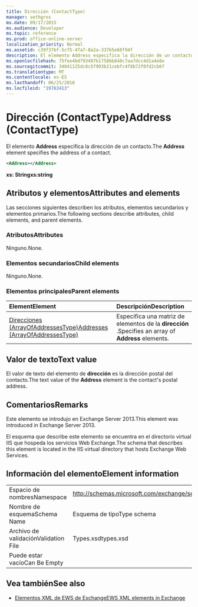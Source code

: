 ```yaml
---
title: Dirección (ContactType)
manager: sethgros
ms.date: 09/17/2015
ms.audience: Developer
ms.topic: reference
ms.prod: office-online-server
localization_priority: Normal
ms.assetid: c39f37bf-5cf5-47a7-8a2a-337b5e68f94f
description: El elemento Address especifica la dirección de un contacto.
ms.openlocfilehash: 75fee4bd793497b1758bb848c7aa7dcc4d1a4e8e
ms.sourcegitcommit: 34041125dc8c5f993b21cebfc4f8b72f0fd2cb6f
ms.translationtype: MT
ms.contentlocale: es-ES
ms.lasthandoff: 06/25/2018
ms.locfileid: "19763413"
---
```

# <a name="address-contacttype"></a><span data-ttu-id="504bb-103">Dirección (ContactType)</span><span class="sxs-lookup"><span data-stu-id="504bb-103">Address (ContactType)</span></span>

<span data-ttu-id="504bb-104">El elemento **Address** especifica la dirección de un contacto.</span><span class="sxs-lookup"><span data-stu-id="504bb-104">The **Address** element specifies the address of a contact.</span></span> 
  
```XML
<Address></Address>
```

 <span data-ttu-id="504bb-105">**xs: String**</span><span class="sxs-lookup"><span data-stu-id="504bb-105">**xs:string**</span></span>
## <a name="attributes-and-elements"></a><span data-ttu-id="504bb-106">Atributos y elementos</span><span class="sxs-lookup"><span data-stu-id="504bb-106">Attributes and elements</span></span>

<span data-ttu-id="504bb-107">Las secciones siguientes describen los atributos, elementos secundarios y elementos primarios.</span><span class="sxs-lookup"><span data-stu-id="504bb-107">The following sections describe attributes, child elements, and parent elements.</span></span>
  
### <a name="attributes"></a><span data-ttu-id="504bb-108">Atributos</span><span class="sxs-lookup"><span data-stu-id="504bb-108">Attributes</span></span>

<span data-ttu-id="504bb-109">Ninguno.</span><span class="sxs-lookup"><span data-stu-id="504bb-109">None.</span></span>
  
### <a name="child-elements"></a><span data-ttu-id="504bb-110">Elementos secundarios</span><span class="sxs-lookup"><span data-stu-id="504bb-110">Child elements</span></span>

<span data-ttu-id="504bb-111">Ninguno.</span><span class="sxs-lookup"><span data-stu-id="504bb-111">None.</span></span>
  
### <a name="parent-elements"></a><span data-ttu-id="504bb-112">Elementos principales</span><span class="sxs-lookup"><span data-stu-id="504bb-112">Parent elements</span></span>

|<span data-ttu-id="504bb-113">**Element**</span><span class="sxs-lookup"><span data-stu-id="504bb-113">**Element**</span></span>|<span data-ttu-id="504bb-114">**Descripción**</span><span class="sxs-lookup"><span data-stu-id="504bb-114">**Description**</span></span>|
|:-----|:-----|
|[<span data-ttu-id="504bb-115">Direcciones (ArrayOfAddressesType)</span><span class="sxs-lookup"><span data-stu-id="504bb-115">Addresses (ArrayOfAddressesType)</span></span>](addresses-arrayofaddressestype.md) <br/> |<span data-ttu-id="504bb-116">Especifica una matriz de elementos de la **dirección** .</span><span class="sxs-lookup"><span data-stu-id="504bb-116">Specifies an array of **Address** elements.</span></span>  <br/> |
   
## <a name="text-value"></a><span data-ttu-id="504bb-117">Valor de texto</span><span class="sxs-lookup"><span data-stu-id="504bb-117">Text value</span></span>

<span data-ttu-id="504bb-118">El valor de texto del elemento de **dirección** es la dirección postal del contacto.</span><span class="sxs-lookup"><span data-stu-id="504bb-118">The text value of the **Address** element is the contact's postal address.</span></span> 
  
## <a name="remarks"></a><span data-ttu-id="504bb-119">Comentarios</span><span class="sxs-lookup"><span data-stu-id="504bb-119">Remarks</span></span>

<span data-ttu-id="504bb-120">Este elemento se introdujo en Exchange Server 2013.</span><span class="sxs-lookup"><span data-stu-id="504bb-120">This element was introduced in Exchange Server 2013.</span></span>
  
<span data-ttu-id="504bb-121">El esquema que describe este elemento se encuentra en el directorio virtual IIS que hospeda los servicios Web Exchange.</span><span class="sxs-lookup"><span data-stu-id="504bb-121">The schema that describes this element is located in the IIS virtual directory that hosts Exchange Web Services.</span></span>
  
## <a name="element-information"></a><span data-ttu-id="504bb-122">Información del elemento</span><span class="sxs-lookup"><span data-stu-id="504bb-122">Element information</span></span>

|||
|:-----|:-----|
|<span data-ttu-id="504bb-123">Espacio de nombres</span><span class="sxs-lookup"><span data-stu-id="504bb-123">Namespace</span></span>  <br/> |http://schemas.microsoft.com/exchange/services/2006/types  <br/> |
|<span data-ttu-id="504bb-124">Nombre de esquema</span><span class="sxs-lookup"><span data-stu-id="504bb-124">Schema Name</span></span>  <br/> |<span data-ttu-id="504bb-125">Esquema de tipo</span><span class="sxs-lookup"><span data-stu-id="504bb-125">Type schema</span></span>  <br/> |
|<span data-ttu-id="504bb-126">Archivo de validación</span><span class="sxs-lookup"><span data-stu-id="504bb-126">Validation File</span></span>  <br/> |<span data-ttu-id="504bb-127">Types.xsd</span><span class="sxs-lookup"><span data-stu-id="504bb-127">types.xsd</span></span>  <br/> |
|<span data-ttu-id="504bb-128">Puede estar vacío</span><span class="sxs-lookup"><span data-stu-id="504bb-128">Can Be Empty</span></span>  <br/> ||
   
## <a name="see-also"></a><span data-ttu-id="504bb-129">Vea también</span><span class="sxs-lookup"><span data-stu-id="504bb-129">See also</span></span>

- [<span data-ttu-id="504bb-130">Elementos XML de EWS de Exchange</span><span class="sxs-lookup"><span data-stu-id="504bb-130">EWS XML elements in Exchange</span></span>](ews-xml-elements-in-exchange.md)

